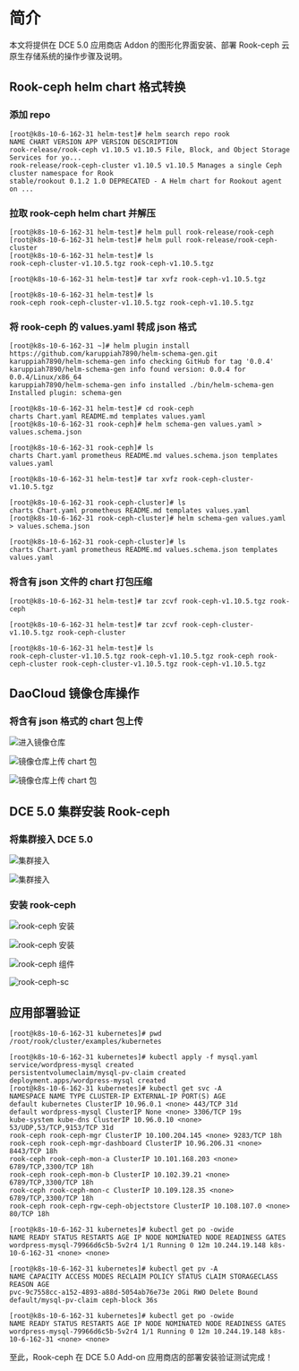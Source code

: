 # 简介

本文将提供在 DCE 5.0 应用商店 Addon 的图形化界面安装、部署 Rook-ceph 云原生存储系统的操作步骤及说明。

## Rook-ceph helm chart 格式转换

### 添加 repo

```
[root@k8s-10-6-162-31 helm-test]# helm search repo rook
NAME CHART VERSION APP VERSION DESCRIPTION
rook-release/rook-ceph v1.10.5 v1.10.5 File, Block, and Object Storage Services for yo...
rook-release/rook-ceph-cluster v1.10.5 v1.10.5 Manages a single Ceph cluster namespace for Rook
stable/rookout 0.1.2 1.0 DEPRECATED - A Helm chart for Rookout agent on ...
```

### 拉取 rook-ceph helm chart 并解压

```
[root@k8s-10-6-162-31 helm-test]# helm pull rook-release/rook-ceph
[root@k8s-10-6-162-31 helm-test]# helm pull rook-release/rook-ceph-cluster
[root@k8s-10-6-162-31 helm-test]# ls
rook-ceph-cluster-v1.10.5.tgz rook-ceph-v1.10.5.tgz

[root@k8s-10-6-162-31 helm-test]# tar xvfz rook-ceph-v1.10.5.tgz

[root@k8s-10-6-162-31 helm-test]# ls
rook-ceph rook-ceph-cluster-v1.10.5.tgz rook-ceph-v1.10.5.tgz
```

### 将 rook-ceph 的 values.yaml 转成 json 格式

```
[root@k8s-10-6-162-31 ~]# helm plugin install https://github.com/karuppiah7890/helm-schema-gen.git
karuppiah7890/helm-schema-gen info checking GitHub for tag '0.0.4'
karuppiah7890/helm-schema-gen info found version: 0.0.4 for 0.0.4/Linux/x86_64
karuppiah7890/helm-schema-gen info installed ./bin/helm-schema-gen
Installed plugin: schema-gen

[root@k8s-10-6-162-31 helm-test]# cd rook-ceph
charts Chart.yaml README.md templates values.yaml
[root@k8s-10-6-162-31 rook-ceph]# helm schema-gen values.yaml > values.schema.json

[root@k8s-10-6-162-31 rook-ceph]# ls
charts Chart.yaml prometheus README.md values.schema.json templates values.yaml

[root@k8s-10-6-162-31 helm-test]# tar xvfz rook-ceph-cluster-v1.10.5.tgz

[root@k8s-10-6-162-31 rook-ceph-cluster]# ls
charts Chart.yaml prometheus README.md templates values.yaml
[root@k8s-10-6-162-31 rook-ceph-cluster]# helm schema-gen values.yaml > values.schema.json

[root@k8s-10-6-162-31 rook-ceph-cluster]# ls
charts Chart.yaml prometheus README.md values.schema.json templates values.yaml
```

### 将含有 json 文件的 chart 打包压缩

```
[root@k8s-10-6-162-31 helm-test]# tar zcvf rook-ceph-v1.10.5.tgz rook-ceph

[root@k8s-10-6-162-31 helm-test]# tar zcvf rook-ceph-cluster-v1.10.5.tgz rook-ceph-cluster

[root@k8s-10-6-162-31 helm-test]# ls
rook-ceph-cluster-v1.10.5.tgz rook-ceph-v1.10.5.tgz rook-ceph rook-ceph-cluster rook-ceph-cluster-v1.10.5.tgz rook-ceph-v1.10.5.tgz
```

## DaoCloud 镜像仓库操作

### 将含有 json 格式的 chart 包上传

![进入镜像仓库](./images/addon-rook-registry-1.png)

![镜像仓库上传 chart 包](./images/addon-rook-registry-2.png)

![镜像仓库上传 chart 包](./images/addon-rook-registry-3.png)

## DCE 5.0 集群安装 Rook-ceph

### 将集群接入 DCE 5.0

![集群接入](./images/addon-rook-cluster-1.png)

![集群接入](./images/addon-rook-cluster-2.png)

### 安装 rook-ceph

![rook-ceph 安装](./images/addon-rook-cluster-3.png)

![rook-ceph 安装](./images/addon-rook-cluster-4.png)

![rook-ceph 组件](./images/addon-rook-getpod.png)

![rook-ceph-sc](./images/addon-rook-storageclass.png)

## 应用部署验证

```
[root@k8s-10-6-162-31 kubernetes]# pwd
/root/rook/cluster/examples/kubernetes

[root@k8s-10-6-162-31 kubernetes]# kubectl apply -f mysql.yaml
service/wordpress-mysql created
persistentvolumeclaim/mysql-pv-claim created
deployment.apps/wordpress-mysql created
[root@k8s-10-6-162-31 kubernetes]# kubectl get svc -A
NAMESPACE NAME TYPE CLUSTER-IP EXTERNAL-IP PORT(S) AGE
default kubernetes ClusterIP 10.96.0.1 <none> 443/TCP 31d
default wordpress-mysql ClusterIP None <none> 3306/TCP 19s
kube-system kube-dns ClusterIP 10.96.0.10 <none> 53/UDP,53/TCP,9153/TCP 31d
rook-ceph rook-ceph-mgr ClusterIP 10.100.204.145 <none> 9283/TCP 18h
rook-ceph rook-ceph-mgr-dashboard ClusterIP 10.96.206.31 <none> 8443/TCP 18h
rook-ceph rook-ceph-mon-a ClusterIP 10.101.168.203 <none> 6789/TCP,3300/TCP 18h
rook-ceph rook-ceph-mon-b ClusterIP 10.102.39.21 <none> 6789/TCP,3300/TCP 18h
rook-ceph rook-ceph-mon-c ClusterIP 10.109.128.35 <none> 6789/TCP,3300/TCP 18h
rook-ceph rook-ceph-rgw-ceph-objectstore ClusterIP 10.108.107.0 <none> 80/TCP 18h

[root@k8s-10-6-162-31 kubernetes]# kubectl get po -owide
NAME READY STATUS RESTARTS AGE IP NODE NOMINATED NODE READINESS GATES
wordpress-mysql-79966d6c5b-5v2r4 1/1 Running 0 12m 10.244.19.148 k8s-10-6-162-31 <none> <none>

[root@k8s-10-6-162-31 kubernetes]# kubectl get pv -A
NAME CAPACITY ACCESS MODES RECLAIM POLICY STATUS CLAIM STORAGECLASS REASON AGE
pvc-9c7558cc-a152-4893-a88d-5054ab76e73e 20Gi RWO Delete Bound default/mysql-pv-claim ceph-block 36s

[root@k8s-10-6-162-31 kubernetes]# kubectl get po -owide
NAME READY STATUS RESTARTS AGE IP NODE NOMINATED NODE READINESS GATES
wordpress-mysql-79966d6c5b-5v2r4 1/1 Running 0 12m 10.244.19.148 k8s-10-6-162-31 <none> <none>
```

至此，Rook-ceph 在 DCE 5.0 Add-on 应用商店的部署安装验证测试完成！
